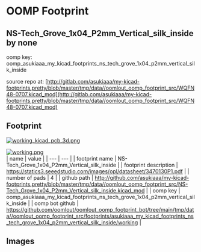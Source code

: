 # OOMP Footprint  
## NS-Tech_Grove_1x04_P2mm_Vertical_silk_inside  by none  
  
oomp key: oomp_asukiaaa_my_kicad_footprints_ns_tech_grove_1x04_p2mm_vertical_silk_inside  
  
source repo at: [http://gitlab.com/asukiaaa/my-kicad-footprints.pretty/blob/master/tmp/data//oomlout_oomp_footprint_src/WQFN48-0707.kicad_mod](http://gitlab.com/asukiaaa/my-kicad-footprints.pretty/blob/master/tmp/data//oomlout_oomp_footprint_src/WQFN48-0707.kicad_mod)  
## Footprint  
  
[![working_kicad_pcb_3d.png](working_kicad_pcb_3d_600.png)](working_kicad_pcb_3d.png)  
  
[![working.png](working_600.png)](working.png)  
| name | value | 
| --- | --- | 
| footprint name | NS-Tech_Grove_1x04_P2mm_Vertical_silk_inside | 
| footprint description | https://statics3.seeedstudio.com/images/opl/datasheet/3470130P1.pdf | 
| number of pads | 4 | 
| github path | http://github.com/asukiaaa/my-kicad-footprints.pretty/blob/master/tmp/data//oomlout_oomp_footprint_src/NS-Tech_Grove_1x04_P2mm_Vertical_silk_inside.kicad_mod | 
| oomp key | oomp_asukiaaa_my_kicad_footprints_ns_tech_grove_1x04_p2mm_vertical_silk_inside | 
| oomp bot github | https://github.com/oomlout/oomlout_oomp_footprint_bot/tree/main/tmp/data//oomlout_oomp_footprint_src/footprints/asukiaaa_my_kicad_footprints_ns_tech_grove_1x04_p2mm_vertical_silk_inside/working | 
## Images  
